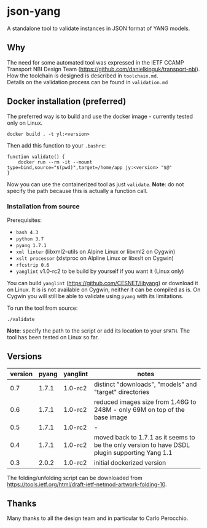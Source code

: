 # json-yang

A standalone tool to validate instances in JSON format of YANG models.

## Why

The need for some automated tool was expressed in the IETF CCAMP Transport
NBI Design Team (https://github.com/danielkinguk/transport-nbi).
How the toolchain is designed is described in `toolchain.md`.  
Details on the validation process can be found in `validation.md`

## Docker installation (preferred)

The preferred way is to build and use the docker image - currently tested only on Linux.  
```
docker build . -t yl:<version>
```

Then add this function to your ```.bashrc```:

```
function validate() {
    docker run --rm -it --mount type=bind,source="$(pwd)",target=/home/app jy:<version> "$@"
}
```

Now you can use the containerized tool as just ```validate```.
**Note**: do not specify the path because this is actually a function call.

### Installation from source

Prerequisites:
- `bash 4.3`
- `python 3.7`
- `pyang 1.7.1`
- `xml linter` (libxml2-utils on Alpine Linux or libxml2 on Cygwin)
- `xslt processor` (xlstproc on Alpline Linux or libxslt on Cygwin)
- `rfcstrip 0.6`
- `yanglint` v1.0-rc2 to be build by yourself if you want it (Linux only)

You can build `yanglint` (https://github.com/CESNET/libyang) or download it
on Linux. It is is not available on Cygwin, neither it can be compiled as is.
On Cygwin you will still be able to validate using `pyang` with its limitations.

To run the tool from source:
```
./validate
```

**Note**: specify the path to the script or add its location to your ```$PATH```.
The tool has been tested on Linux so far.

## Versions

| version | pyang   | yanglint | notes |
| ------- | ------- | -------- | ------|
| 0.7 | 1.7.1 | 1.0-rc2 | distinct "downloads", "models" and "target" directories |
| 0.6 | 1.7.1 | 1.0-rc2 | reduced images size from 1.46G to 248M -  only 69M on top of the base image |
| 0.5 | 1.7.1 | 1.0-rc2 |  -           |
| 0.4 | 1.7.1 | 1.0-rc2 | moved back to 1.7.1 as it seems to be the only version to have DSDL plugin supporting Yang 1.1 |
| 0.3 | 2.0.2 | 1.0-rc2 | initial dockerized version |

The folding/unfolding script can be downloaded from https://tools.ietf.org/html/draft-ietf-netmod-artwork-folding-10.

## Thanks

Many thanks to all the design team and in particular to Carlo Perocchio.
